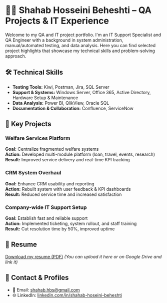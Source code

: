 # 👨‍💻 Shahab Hosseini Beheshti – QA Projects & IT Experience

Welcome to my QA and IT project portfolio. I'm an IT Support Specialist and QA Engineer with a background in system administration, manual/automated testing, and data analysis. Here you can find selected project highlights that showcase my technical skills and problem-solving approach.

## 🛠️ Technical Skills
- **Testing Tools:** Kiwi, Postman, Jira, SQL Server
- **Support & Systems:** Windows Server, Office 365, Active Directory, Hardware Setup & Maintenance
- **Data Analysis:** Power BI, QlikView, Oracle SQL
- **Documentation & Collaboration:** Confluence, ServiceNow

## 📌 Key Projects

### Welfare Services Platform
**Goal:** Centralize fragmented welfare systems  
**Action:** Developed multi-module platform (loan, travel, events, research)  
**Result:** Improved service delivery and real-time KPI tracking

### CRM System Overhaul
**Goal:** Enhance CRM usability and reporting  
**Action:** Rebuilt system with user feedback & KPI dashboards  
**Result:** Reduced service time and increased satisfaction

### Company-wide IT Support Setup
**Goal:** Establish fast and reliable support  
**Action:** Implemented ticketing, system rollout, and staff training  
**Result:** Cut resolution time by 50%, improved uptime

## 📄 Resume
[Download my resume (PDF)](link-to-your-resume.com) *(You can upload it here or on Google Drive and link it)*

## 🔗 Contact & Profiles
- 📧 Email: shahab.hbs@gmail.com  
- 🌐 LinkedIn: [linkedin.com/in/shahab-hoseini-beheshti](https://linkedin.com/in/shahab-hoseini-beheshti)
